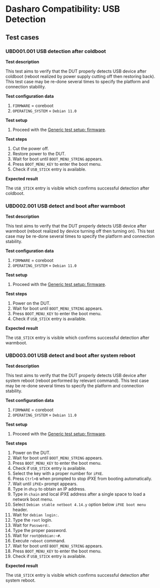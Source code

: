 # Dasharo Compatibility: USB Detection

## Test cases

### UBD001.001 USB detection after coldboot

**Test description**

This test aims to verify that the DUT properly detects USB device after
coldboot (reboot realized by power supply cutting off then restoring back).
This test case may be re-done several times to specify the platform and
connection stability.

**Test configuration data**

1. `FIRMWARE` = coreboot
1. `OPERATING_SYSTEM` = `Debian 11.0`

**Test setup**

1. Proceed with the
    [Generic test setup: firmware](../../generic-test-setup/#firmware).

**Test steps**

1. Cut the power off.
2. Restore power to the DUT.
3. Wait for boot until `BOOT_MENU_STRING` appears.
4. Press `BOOT_MENU_KEY` to enter the boot menu.
5. Check if `USB_STICK` entry is available.

**Expected result**

The `USB_STICK` entry is visible which confirms successful detection after
coldboot.

### UBD002.001 USB detect and boot after warmboot

**Test description**

This test aims to verify that the DUT properly detects USB device after
warmboot (reboot realized by device turning off then turning on). This test case
may be re-done several times to specify the platform and connection stability.

**Test configuration data**

1. `FIRMWARE` = coreboot
1. `OPERATING_SYSTEM` = `Debian 11.0`

**Test setup**

1. Proceed with the
    [Generic test setup: firmware](../../generic-test-setup/#firmware).

**Test steps**

1. Power on the DUT.
2. Wait for boot until `BOOT_MENU_STRING` appears.
3. Press `BOOT_MENU_KEY` to enter the boot menu.
4. Check if `USB_STICK` entry is available.

**Expected result**

The `USB_STICK` entry is visible which confirms successful detection after
warmboot.

### UBD003.001 USB detect and boot after system reboot

**Test description**

This test aims to verify that the DUT properly detects USB device after system
reboot (reboot performed by relevant command). This test case may be re-done
several times to specify the platform and connection stability.

**Test configuration data**

1. `FIRMWARE` = coreboot
1. `OPERATING_SYSTEM` = `Debian 11.0`

**Test setup**

1. Proceed with the
    [Generic test setup: firmware](../../generic-test-setup/#firmware).

**Test steps**

1. Power on the DUT.
2. Wait for boot until `BOOT_MENU_STRING` appears.
3. Press `BOOT_MENU_KEY` to enter the boot menu.
4. Check if `USB_STICK` entry is available.
5. Select the key with a proper number for `iPXE`.
6. Press `Ctrl+B` when prompted to stop iPXE from booting automatically.
7. Wait until `iPXE>` prompt appears.
8. Type in `dhcp` to obtain an IP address.
9. Type in `chain` and local iPXE address after a single space to load a network
boot menu.
10. Select `Debian stable netboot 4.14.y` option below `iPXE boot menu` header.
11. Wait for `debian login:`.
12. Type the `root` login.
13. Wait for `Password:`.
14. Type the proper password.
15. Wait for `root@debian:~#`.
16. Execute `reboot` command.
17. Wait for boot until `BOOT_MENU_STRING` appears.
18. Press `BOOT_MENU_KEY` to enter the boot menu.
19. Check if `USB_STICK` entry is available.

**Expected result**

The `USB_STICK` entry is visible which confirms successful detection after
system reboot.
